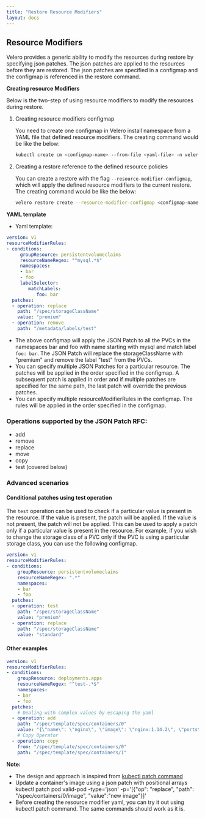 ```yaml
---
title: "Restore Resource Modifiers"
layout: docs
---
```


## Resource Modifiers
Velero provides a generic ability to modify the resources during restore by specifying json patches. The json patches are applied to the resources before they are restored. The json patches are specified in a configmap and the configmap is referenced in the restore command. 

**Creating resource Modifiers**

Below is the two-step of using resource modifiers to modify the resources during restore.
1. Creating resource modifiers configmap

   You need to create one configmap in Velero install namespace from a YAML file that defined resource modifiers. The creating command would be like the below:
   ```bash
   kubectl create cm <configmap-name> --from-file <yaml-file> -n velero
   ```
2. Creating a restore reference to the defined resource policies

   You can create a restore with the flag `--resource-modifier-configmap`, which will apply the defined resource modifiers to the current restore. The creating command would be like the below:
   ```bash
   velero restore create --resource-modifier-configmap <configmap-name>
   ```

**YAML template**

- Yaml template:
```yaml
version: v1
resourceModifierRules:
- conditions:
     groupResource: persistentvolumeclaims
     resourceNameRegex: "^mysql.*$"
     namespaces:
     - bar
     - foo
     labelSelector:
        matchLabels:
           foo: bar
  patches:
  - operation: replace
    path: "/spec/storageClassName"
    value: "premium"
  - operation: remove
    path: "/metadata/labels/test"
 ```

- The above configmap will apply the JSON Patch to all the PVCs in the namespaces bar and foo with name starting with mysql and match label `foo: bar`. The JSON Patch will replace the storageClassName with "premium" and remove the label "test" from the PVCs.
- You can specify multiple JSON Patches for a particular resource. The patches will be applied in the order specified in the configmap. A subsequent patch is applied in order and if multiple patches are specified for the same path, the last patch will override the previous patches.
- You can specify multiple resourceModifierRules in the configmap. The rules will be applied in the order specified in the configmap. 

### Operations supported by the JSON Patch RFC: 
- add
- remove
- replace
- move
- copy
- test (covered below)

### Advanced scenarios
#### **Conditional patches using test operation**
 The `test` operation can be used to check if a particular value is present in the resource. If the value is present, the patch will be applied. If the value is not present, the patch will not be applied. This can be used to apply a patch only if a particular value is present in the resource. For example, if you wish to change the storage class of a PVC only if the PVC is using a particular storage class, you can use the following configmap.
```yaml
version: v1
resourceModifierRules:
- conditions:
    groupResource: persistentvolumeclaims
    resourceNameRegex: ".*"
    namespaces:
    - bar
    - foo
  patches:
  - operation: test
    path: "/spec/storageClassName"
    value: "premium"
  - operation: replace
    path: "/spec/storageClassName"
    value: "standard"
```

#### **Other examples**
```yaml
version: v1
resourceModifierRules:
- conditions:
    groupResource: deployments.apps
    resourceNameRegex: "^test-.*$"
    namespaces:
    - bar
    - foo
  patches:
    # Dealing with complex values by escaping the yaml
  - operation: add
    path: "/spec/template/spec/containers/0"
    value: "{\"name\": \"nginx\", \"image\": \"nginx:1.14.2\", \"ports\": [{\"containerPort\": 80}]}"
    # Copy Operator
  - operation: copy
    from: "/spec/template/spec/containers/0"
    path: "/spec/template/spec/containers/1"
```

**Note:** 
- The design and approach is inspired from [kubectl patch command](https://github.com/kubernetes/kubectl/blob/0a61782351a027411b8b45b1443ec3dceddef421/pkg/cmd/patch/patch.go#L102C2-L104C1)
-  Update a container's image using a json patch with positional arrays
kubectl patch pod valid-pod -type='json' -p='[{"op": "replace", "path": "/spec/containers/0/image", "value":"new image"}]'
- Before creating the resource modifier yaml, you can try it out using kubectl patch command. The same commands should work as it is.
